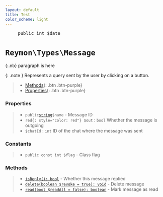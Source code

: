 ```yaml
---
layout: default
title: Test
color_scheme: light
---
```


<figure class="highlight">
<pre><span class="nb">public</span>&nbsp;<span class="s1">int</span>&nbsp;<span class="k">$date</span></pre>
</figure>

<h1><code>Reymon\Types\Message</code></h1>

{:.nb}
paragraph is here

{: .note }
Represents a query sent by the user by clicking on a button.

> - [Methods](#Methods){: .btn .btn-purple}
> - [Properties](#Properties){: .btn .btn-purple}

### Properties
> - `public`[`string`](#felan)`$name` - Message ID
> - `red{: style="color: red"} $out` : `bool` Whether the message is outgoing
> - `$chatId` : `int` ID of the chat where the message was sent

### Constants
> - `public const int $flag` - Class flag

### Methods
> - [`isReply(): bool`](#felan) - Whether this message replied
> - [`delete(boolean $revoke = true): void`](#felan) - Delete message
> - [`read(bool $readAll = false): boolean`](#felan) - Mark message as read
